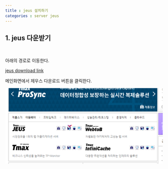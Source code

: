 ```yaml
---
title : jeus 설치하기
categories : server jeus
---
```


## 1. jeus 다운받기

<br>

아래의 경로로 이동한다. 

[jeus download link](https://technet.tmaxsoft.com/ko/front/main/main.do)

메인화면에서 제우스 다운로드 버튼을 클릭한다. 

![jeus download 1](/assets/images/develop/server-jeus-download1.png)